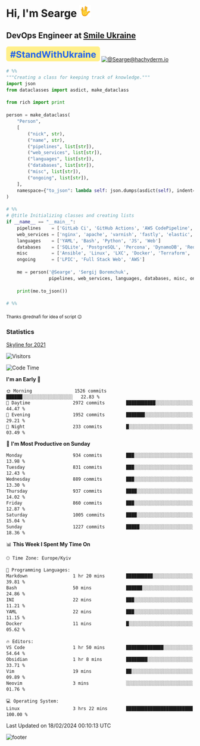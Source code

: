 # Hi, I'm Searge <img src="images/vulcan.webp" style="display: inline-block; margin: 0; height: 2rem" alt="Vulcan salute" />

## DevOps Engineer at [Smile Ukraine](https://smile-ukraine.com/en)

[![Stand With Ukraine](https://raw.githubusercontent.com/vshymanskyy/StandWithUkraine/main/badges/StandWithUkraine.svg)](https://stand-with-ukraine.pp.ua)
<a rel="me" href="https://hachyderm.io/@Searge">![@Searge@hachyderm.io](https://img.shields.io/badge/-@Searge-%232B90D9?logo=mastodon&logoColor=white)</a>

```python
# %%
"""Creating a class for keeping track of knowledge."""
import json
from dataclasses import asdict, make_dataclass

from rich import print

person = make_dataclass(
    "Person",
    [
        ("nick", str),
        ("name", str),
        ("pipelines", list[str]),
        ("web_services", list[str]),
        ("languages", list[str]),
        ("databases", list[str]),
        ("misc", list[str]),
        ("ongoing", list[str]),
    ],
    namespace={"to_json": lambda self: json.dumps(asdict(self), indent=4)},
)

# %%
# @title Initializing classes and creating lists
if __name__ == "__main__":
    pipelines    = ['GitLab Ci', 'GitHub Actions', 'AWS CodePipeline', 'Jenkins']
    web_services = ['nginx', 'apache', 'varnish', 'fastly', 'elastic', 'solr']
    languages    = ['YAML', 'Bash', 'Python', 'JS', 'Web']
    databases    = ['SQLite', 'PostgreSQL', 'Percona', 'DynamoDB', 'Redis']
    misc         = ['Ansible', 'Linux', 'LXC', 'Docker', 'Terraform', 'AWS']
    ongoing      = ['LPIC', 'Full Stack Web', 'AWS']

    me = person('@Searge', 'Sergij Boremchuk',
                pipelines, web_services, languages, databases, misc, ongoing)

    print(me.to_json())

# %%

```

<sub>Thanks @rednafi for idea of script :wink:</sub>

### Statistics

[Skyline for 2021](https://skyline.github.com/Searge/2021)

![Visitors](https://komarev.com/ghpvc/?username=searge&label=Profile%20views&color=0e75b6&style=flat) 
<!--START_SECTION:waka-->
![Code Time](http://img.shields.io/badge/Code%20Time-2%2C420%20hrs%2035%20mins-blue)

**I'm an Early 🐤** 

```text
🌞 Morning                1526 commits        ██████░░░░░░░░░░░░░░░░░░░   22.83 % 
🌆 Daytime                2972 commits        ███████████░░░░░░░░░░░░░░   44.47 % 
🌃 Evening                1952 commits        ███████░░░░░░░░░░░░░░░░░░   29.21 % 
🌙 Night                  233 commits         █░░░░░░░░░░░░░░░░░░░░░░░░   03.49 % 
```
📅 **I'm Most Productive on Sunday** 

```text
Monday                   934 commits         ███░░░░░░░░░░░░░░░░░░░░░░   13.98 % 
Tuesday                  831 commits         ███░░░░░░░░░░░░░░░░░░░░░░   12.43 % 
Wednesday                889 commits         ███░░░░░░░░░░░░░░░░░░░░░░   13.30 % 
Thursday                 937 commits         ████░░░░░░░░░░░░░░░░░░░░░   14.02 % 
Friday                   860 commits         ███░░░░░░░░░░░░░░░░░░░░░░   12.87 % 
Saturday                 1005 commits        ████░░░░░░░░░░░░░░░░░░░░░   15.04 % 
Sunday                   1227 commits        █████░░░░░░░░░░░░░░░░░░░░   18.36 % 
```


📊 **This Week I Spent My Time On** 

```text
🕑︎ Time Zone: Europe/Kyiv

💬 Programming Languages: 
Markdown                 1 hr 20 mins        ██████████░░░░░░░░░░░░░░░   39.81 % 
Bash                     50 mins             ██████░░░░░░░░░░░░░░░░░░░   24.86 % 
INI                      22 mins             ███░░░░░░░░░░░░░░░░░░░░░░   11.21 % 
YAML                     22 mins             ███░░░░░░░░░░░░░░░░░░░░░░   11.15 % 
Docker                   11 mins             █░░░░░░░░░░░░░░░░░░░░░░░░   05.62 % 

🔥 Editors: 
VS Code                  1 hr 50 mins        ██████████████░░░░░░░░░░░   54.64 % 
Obsidian                 1 hr 8 mins         ████████░░░░░░░░░░░░░░░░░   33.71 % 
Vim                      19 mins             ██░░░░░░░░░░░░░░░░░░░░░░░   09.89 % 
Neovim                   3 mins              ░░░░░░░░░░░░░░░░░░░░░░░░░   01.76 % 

💻 Operating System: 
Linux                    3 hrs 22 mins       █████████████████████████   100.00 % 
```


 Last Updated on 18/02/2024 00:10:13 UTC
<!--END_SECTION:waka-->

![footer](https://capsule-render.vercel.app/api?type=waving&color=gradient&customColorList=14,21&height=82&section=footer)
